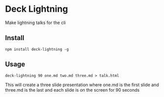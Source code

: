 # Deck Lightning

Make lightning talks for the cli

## Install

`npm install deck-lightning -g`

## Usage

`deck-lightning 90 one.md two.md three.md > talk.html`

This will create a three slide presentation where one.md is the first slide and three.md is the last and each slide is on the screen for 90 seconds

